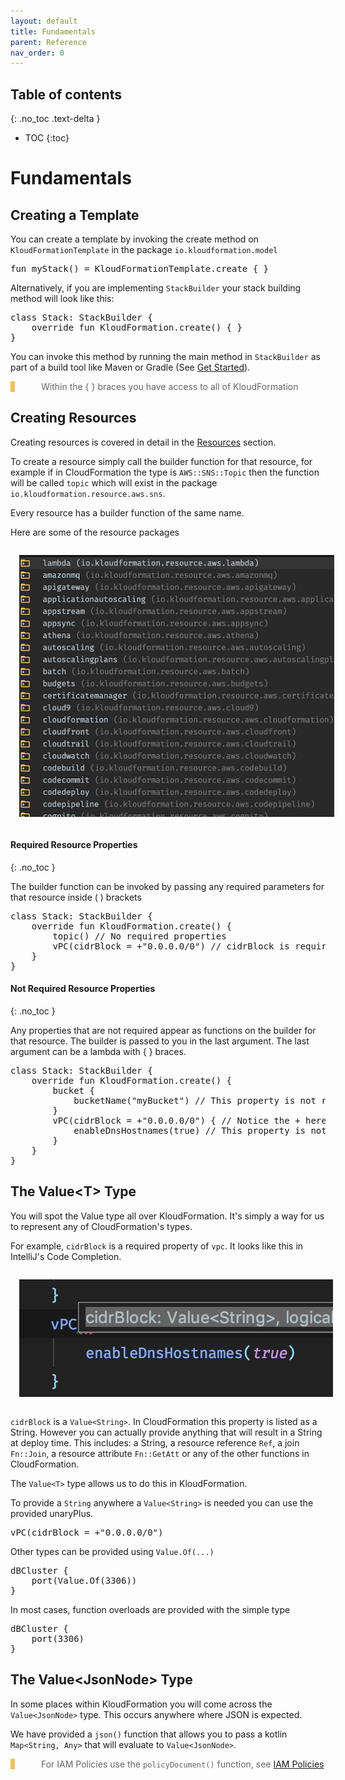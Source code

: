 ```yaml
---
layout: default
title: Fundamentals
parent: Reference
nav_order: 0
---
```

<script src="https://unpkg.com/kotlin-playground@1" data-selector=".kotlin"></script>
<style>
blockquote{
    color: #666;
    margin: 0;
    padding-left: 3em;
    border-left: 0.5em #f2c152 solid;
}
</style>

## Table of contents
{: .no_toc .text-delta }

* TOC
{:toc}

# Fundamentals


## Creating a Template

You can create a template by invoking the create method on `KloudFormationTemplate` in the package `io.kloudformation.model`

<pre class="kotlin" data-highlight-only>
fun myStack() = KloudFormationTemplate.create { }
</pre>

Alternatively, if you are implementing `StackBuilder` your stack building method will look like this:

<pre class="kotlin" data-highlight-only>
class Stack: StackBuilder {
    override fun KloudFormation.create() { }
}
</pre>

You can invoke this method by running the main method in `StackBuilder` as part of a build tool like Maven or Gradle (See [Get Started](../get-started/get-started.html#get-started)).

> Within the { } braces you have access to all of KloudFormation

## Creating Resources

Creating resources is covered in detail in the [Resources](../resources.html) section.

To create a resource simply call the builder function for that resource, for example if in CloudFormation the type is `AWS::SNS::Topic` then the function will be called `topic` which will exist in the package `io.kloudformation.resource.aws.sns`.

Every resource has a builder function of the same name.

Here are some of the resource packages

<img style="margin: 1em;" src="resources.png"/>

#### Required Resource Properties
{: .no_toc }

The builder function can be invoked by passing any required parameters for that resource inside ( ) brackets

<pre class="kotlin" data-highlight-only>
class Stack: StackBuilder {
    override fun KloudFormation.create() {
        topic() // No required properties
        vPC(cidrBlock = +"0.0.0.0/0") // cidrBlock is required
    }
}
</pre>


#### Not Required Resource Properties
{: .no_toc }

Any properties that are not required appear as functions on the builder for that resource. The builder is passed to you in the last argument. The last argument can be a lambda with { } braces.

<pre class="kotlin" data-highlight-only>
class Stack: StackBuilder {
    override fun KloudFormation.create() {
        bucket {
            bucketName("myBucket") // This property is not required
        }
        vPC(cidrBlock = +"0.0.0.0/0") { // Notice the + here, See the section below on Value&lt;T&gt;
            enableDnsHostnames(true) // This property is not required
        }
    }
}
</pre>

## The Value&lt;T&gt; Type

You will spot the Value type all over KloudFormation. It's simply a way for us to represent any of CloudFormation's types.

For example, `cidrBlock` is a required property of `vpc`. It looks like this in IntelliJ's Code Completion.

<img style="margin: 1em;" src="value.png"/>

`cidrBlock` is a `Value<String>`. In CloudFormation this property is listed as a String. However you can actually provide anything that will result in a String at deploy time. This includes: a String, a resource reference `Ref`, a join `Fn::Join`, a resource attribute `Fn::GetAtt` or any of the other functions in CloudFormation.

The `Value<T>` type allows us to do this in KloudFormation.

To provide a `String` anywhere a `Value<String>` is needed you can use the provided unaryPlus.

<pre class="kotlin" data-highlight-only>
vPC(cidrBlock = +"0.0.0.0/0")
</pre>

Other types can be provided using `Value.Of(...)`

<pre class="kotlin" data-highlight-only>
dBCluster { 
    port(Value.Of(3306))
}
</pre>

In most cases, function overloads are provided with the simple type

<pre class="kotlin" data-highlight-only>
dBCluster { 
    port(3306)
}
</pre>

## The Value&lt;JsonNode&gt; Type

In some places within KloudFormation you will come across the `Value<JsonNode>` type. This occurs anywhere where JSON is expected.

We have provided a `json()` function that allows you to pass a kotlin `Map<String, Any>` that will evaluate to `Value<JsonNode>`.

> For IAM Policies use the `policyDocument()` function, see [IAM Policies](./iamPolicies.html)